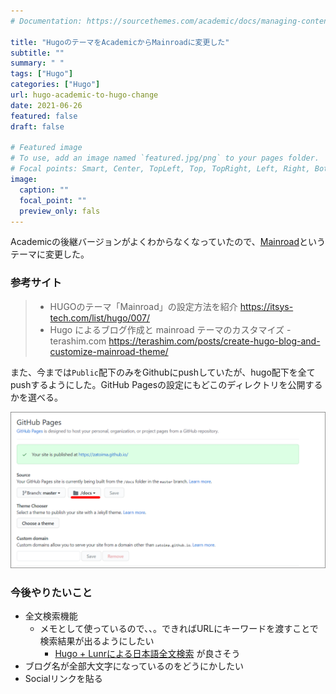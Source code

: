 ```yaml
---
# Documentation: https://sourcethemes.com/academic/docs/managing-content/

title: "HugoのテーマをAcademicからMainroadに変更した"
subtitle: ""
summary: " "
tags: ["Hugo"]
categories: ["Hugo"]
url: hugo-academic-to-hugo-change
date: 2021-06-26
featured: false
draft: false

# Featured image
# To use, add an image named `featured.jpg/png` to your pages folder.
# Focal points: Smart, Center, TopLeft, Top, TopRight, Left, Right, BottomLeft, Bottom, BottomRight.
image:
  caption: ""
  focal_point: ""
  preview_only: fals
---
```


Academicの後継バージョンがよくわからなくなっていたので、[Mainroad](https://themes.gohugo.io/mainroad/)というテーマに変更した。

### 参考サイト

> - HUGOのテーマ「Mainroad」の設定方法を紹介 https://itsys-tech.com/list/hugo/007/
> - Hugo によるブログ作成と mainroad テーマのカスタマイズ - terashim.com https://terashim.com/posts/create-hugo-blog-and-customize-mainroad-theme/

また、今までは`Public`配下のみをGithubにpushしていたが、hugo配下を全てpushするようにした。GitHub Pagesの設定にもどこのディレクトリを公開するかを選べる。

![image-20210626203205785](image-20210626203205785.png)

### 今後やりたいこと

- 全文検索機能
  - メモとして使っているので、、。できればURLにキーワードを渡すことで検索結果が出るようにしたい
    - [Hugo + Lunrによる日本語全文検索](https://www.google.com/search?q=lunr+search+hugo&sxsrf=ALeKk03UBxgF3ejnSmCTTnu3OvNksm2R9g%3A1624707275802&ei=yxDXYM_IMM-ymAX4xYbYDQ&oq=lunr+search+hugo&gs_lcp=Cgdnd3Mtd2l6EAMyBAgAEB46CQgAELADEAcQHjoLCAAQsAMQBxAKEB46CAgAELADEMsBOgUIABDLAUoECEEYAVDeFFi1HWCQH2gBcAB4AIABxAGIAfIGkgEDMC42mAEAoAEBqgEHZ3dzLXdpesgBCMABAQ&sclient=gws-wiz&ved=0ahUKEwiP2qagmrXxAhVPGaYKHfiiAdsQ4dUDCA4&uact=5) が良さそう
- ブログ名が全部大文字になっているのをどうにかしたい
- Socialリンクを貼る
